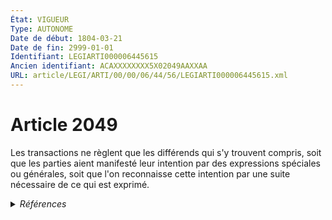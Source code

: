 ```yaml
---
État: VIGUEUR
Type: AUTONOME
Date de début: 1804-03-21
Date de fin: 2999-01-01
Identifiant: LEGIARTI000006445615
Ancien identifiant: ACAXXXXXXXX5X02049AAXXAA
URL: article/LEGI/ARTI/00/00/06/44/56/LEGIARTI000006445615.xml
---
```


<h1>Article 2049</h1>

Les transactions ne règlent que les différends qui s'y trouvent compris, soit
que les parties aient manifesté leur intention par des expressions spéciales ou
générales, soit que l'on reconnaisse cette intention par une suite nécessaire de
ce qui est exprimé.


<details>
  <summary><em>Références</em></summary>

  <h2>Références faites par l'article</h2>
  
  <ul>
    <li>
      CODIFICATION source Loi 1804-03-20
    </li>
    <li>
      CREATION source Loi 1804-03-20 promulguée le 30 mars 1804
    </li>
  </ul>
</details>
